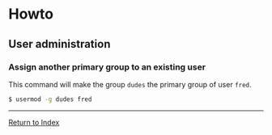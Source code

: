 # Howto

## User administration

### Assign another primary group to an existing user

This command will make the group `dudes` the primary group of user `fred`.

```bash
$ usermod -g dudes fred
```

---
[Return to Index](../README.md)
